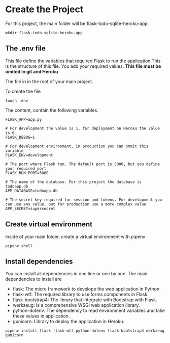 # Create the Project

For this project, the main folder will be flask-todo-sqlite-heroku-app
```
mkdir flask-todo-sqlite-heroku-app
```

## The .env file

This file define the variables that required Flask to run the application
This is the structure of this file.  You add your required values.
**This file must be omited in git and Heroku**

The file in in the root of your main project.

To create the file

```
touch .env
```

The content, contain the following variables.

```
FLASK_APP=app.py

# For development the value is 1, for deployment on Heroku the value is 0
FLASK_DEBUG=1

# For development environment, in production you can ommit this variable
FLASK_ENV=development

# The port where Flask run. The default port is 5000, but you define your required port
FLASK_RUN_PORT=5000

# The name of the database. For this project the database is todoapp.db
APP_DATABASE=todoapp.db

# The secret key required for session and tokens. For development you can use any value, but for production use a more complex value
APP_SECRET=supersecret
```

## Create virtual environment
Inside of your main folder, create a virtual environment with pipenv

```
pipenv shell
```

## Install dependencies

You can install all dependencies in one line or one by one.  The main dependencies to install are

- flask: The micro framework to develope the web application in Python.
- flask-wtf: The required library to use forms components in Flask.
- flask-bootstrap4: The library that integrate with Bootstrap with Flask.
- werkzeug: Is a comprehensive WSGI web application library.
- python-dotenv: The dependency to read environment variables and take these values in application.
- gunicorn: Library to deploy the application in Heroku.

```
pipenv install flask flask-wtf python-dotenv flask-bootstrap4 werkzeug gunicorn
```


